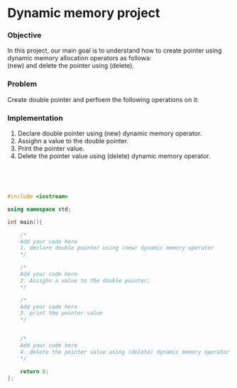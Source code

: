# Dynamic memory project 

### Objective

In this project, our main goal is to understand how to create pointer using dynamic memory allocation operators as followa:
<br/>
(new) and delete the pointer using (delete).

### Problem

Create double pointer and perfoem the following operations on it:

### Implementation

1. Declare double pointer using (new) dynamic memory operator.
2. Assighn a value to the double pointer.
3. Print the pointer value.
4. Delete the pointer value using (delete) dynamic memory operator.
<br/>
<br/>
  
```cpp

#include <iostream>

using namespace std;

int main(){

    /*
    Add your code here
    1. declare double pointer using (new) dynamic memory operator
    */

    /*
    Add your code here
    2. Assighn a value to the double pointer;
    */

    /*
    Add your code here
    3. print the pointer value
    */


    /*
    Add your code here
    4. delete the pointer value using (delete) dynamic memory operator
    */    

    return 0;
};


```
